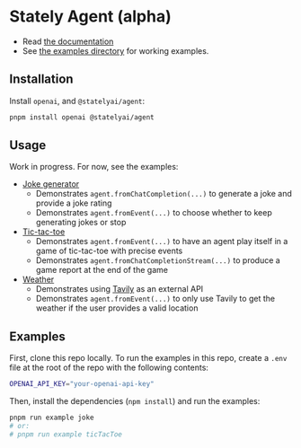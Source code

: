 # Stately Agent (alpha)

- Read [the documentation](https://stately.ai/docs/agents)
- See [the examples directory](https://github.com/statelyai/agent/tree/main/examples) for working examples.

## Installation

Install `openai`, and `@statelyai/agent`:

```bash
pnpm install openai @statelyai/agent
```

## Usage

Work in progress. For now, see the examples:

- [Joke generator](https://github.com/statelyai/agent/tree/main/examples/joke.ts)
  - Demonstrates `agent.fromChatCompletion(...)` to generate a joke and provide a joke rating
  - Demonstrates `agent.fromEvent(...)` to choose whether to keep generating jokes or stop
- [Tic-tac-toe](https://github.com/statelyai/agent/tree/main/examples/ticTacToe.ts)
  - Demonstrates `agent.fromEvent(...)` to have an agent play itself in a game of tic-tac-toe with precise events
  - Demonstrates `agent.fromChatCompletionStream(...)` to produce a game report at the end of the game
- [Weather](https://github.com/statelyai/agent/tree/main/examples/weather.ts)
  - Demonstrates using [Tavily](https://tavily.com/) as an external API
  - Demonstrates `agent.fromEvent(...)` to only use Tavily to get the weather if the user provides a valid location

## Examples

First, clone this repo locally. To run the examples in this repo, create a `.env` file at the root of the repo with the following contents:

```bash
OPENAI_API_KEY="your-openai-api-key"
```

Then, install the dependencies (`npm install`) and run the examples:

```bash
pnpm run example joke
# or:
# pnpm run example ticTacToe
```
